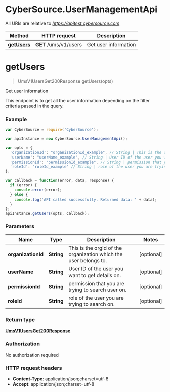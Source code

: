 # CyberSource.UserManagementApi

All URIs are relative to *https://apitest.cybersource.com*

Method | HTTP request | Description
------------- | ------------- | -------------
[**getUsers**](UserManagementApi.md#getUsers) | **GET** /ums/v1/users | Get user information


<a name="getUsers"></a>
# **getUsers**
> UmsV1UsersGet200Response getUsers(opts)

Get user information

This endpoint is to get all the user information depending on the filter criteria passed in the query.

### Example
```javascript
var CyberSource = require('CyberSource');

var apiInstance = new CyberSource.UserManagementApi();

var opts = { 
  'organizationId': "organizationId_example", // String | This is the orgId of the organization which the user belongs to.
  'userName': "userName_example", // String | User ID of the user you want to get details on.
  'permissionId': "permissionId_example", // String | permission that you are trying to search user on.
  'roleId': "roleId_example" // String | role of the user you are trying to search on.
};

var callback = function(error, data, response) {
  if (error) {
    console.error(error);
  } else {
    console.log('API called successfully. Returned data: ' + data);
  }
};
apiInstance.getUsers(opts, callback);
```

### Parameters

Name | Type | Description  | Notes
------------- | ------------- | ------------- | -------------
 **organizationId** | **String**| This is the orgId of the organization which the user belongs to. | [optional] 
 **userName** | **String**| User ID of the user you want to get details on. | [optional] 
 **permissionId** | **String**| permission that you are trying to search user on. | [optional] 
 **roleId** | **String**| role of the user you are trying to search on. | [optional] 

### Return type

[**UmsV1UsersGet200Response**](UmsV1UsersGet200Response.md)

### Authorization

No authorization required

### HTTP request headers

 - **Content-Type**: application/json;charset=utf-8
 - **Accept**: application/json;charset=utf-8

